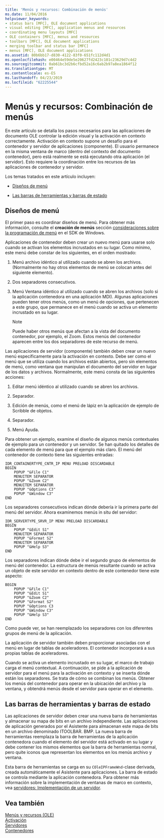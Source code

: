 ```yaml
---
title: 'Menús y recursos: Combinación de menús'
ms.date: 11/04/2016
helpviewer_keywords:
- status bars [MFC], OLE document applications
- visual editing [MFC], application menus and resources
- coordinating menu layouts [MFC]
- OLE containers [MFC], menus and resources
- toolbars [MFC], OLE document applications
- merging toolbar and status bar [MFC]
- menus [MFC], OLE document applications
ms.assetid: 80b6bb17-d830-4122-83f0-651fc112d4d1
ms.openlocfilehash: e00464e59de5e20627fd2423c101c23629d7c4d2
ms.sourcegitcommit: 0ab61bc3d2b6cfbd52a16c6ab2b97a8ea1864f12
ms.translationtype: MT
ms.contentlocale: es-ES
ms.lasthandoff: 04/23/2019
ms.locfileid: "62225544"
---
```

# <a name="menus-and-resources-menu-merging"></a>Menús y recursos: Combinación de menús

En este artículo se detalla los pasos necesarios para las aplicaciones de documento OLE controlar la edición visual y la activación en contexto correctamente. Activación en contexto supone un desafío para el contenedor y servidor de aplicaciones (componente). El usuario permanece en la misma ventana de marco (dentro del contexto del documento contenedor), pero está realmente se está ejecutando otra aplicación (el servidor). Esto requiere la coordinación entre los recursos de las aplicaciones de contenedor y servidor.

Los temas tratados en este artículo incluyen:

- [Diseños de menú](#_core_menu_layouts)

- [Las barras de herramientas y barras de estado](#_core_toolbars_and_status_bars)

##  <a name="_core_menu_layouts"></a> Diseños de menú

El primer paso es coordinar diseños de menú. Para obtener más información, consulte el **creación de menús** sección [consideraciones sobre la programación de menú](https://msdn.microsoft.com/library/ms647557.aspx) en el SDK de Windows.

Aplicaciones de contenedor deben crear un nuevo menú para usarse solo cuando se activan los elementos incrustados en su lugar. Como mínimo, este menú debe constar de los siguientes, en el orden mostrado:

1. Menú archivo idéntico al utilizado cuando se abren los archivos. (Normalmente no hay otros elementos de menú se colocan antes del siguiente elemento).

1. Dos separadores consecutivos.

1. Menú Ventana idéntico al utilizado cuando se abren los archivos (solo si la aplicación contenedora en una aplicación MDI). Algunas aplicaciones pueden tener otros menús, como un menú de opciones, que pertenecen a este grupo, que permanece en el menú cuando se activa un elemento incrustado en su lugar.

    > [!NOTE]
    >  Puede haber otros menús que afectan a la vista del documento contenedor, por ejemplo, el Zoom. Estos menús del contenedor aparecen entre los dos separadores de este recurso de menú.

Las aplicaciones de servidor (componente) también deben crear un nuevo menú específicamente para la activación en contexto. Debe ser como el menú que se utiliza cuando los archivos están abiertos, pero sin elementos de menú, como ventana que manipulan el documento del servidor en lugar de los datos y archivos. Normalmente, este menú consta de las siguientes acciones:

1. Editar menú idéntico al utilizado cuando se abren los archivos.

1. Separador.

1. Edición de menús, como el menú de lápiz en la aplicación de ejemplo de Scribble de objetos.

1. Separador.

1. Menú Ayuda.

Para obtener un ejemplo, examine el diseño de algunos menús contextuales de ejemplo para un contenedor y un servidor. Se han quitado los detalles de cada elemento de menú para que el ejemplo más claro. El menú del contenedor de contexto tiene las siguientes entradas:

```
IDR_CONTAINERTYPE_CNTR_IP MENU PRELOAD DISCARDABLE
BEGIN
    POPUP "&File C1"
    MENUITEM SEPARATOR
    POPUP "&Zoom C2"
    MENUITEM SEPARATOR
    POPUP "&Options C3"
    POPUP "&Window C3"
END
```

Los separadores consecutivos indican dónde debería ir la primera parte del menú del servidor. Ahora examinemos menús in situ del servidor:

```
IDR_SERVERTYPE_SRVR_IP MENU PRELOAD DISCARDABLE
BEGIN
    POPUP "&Edit S1"
    MENUITEM SEPARATOR
    POPUP "&Format S2"
    MENUITEM SEPARATOR
    POPUP "&Help S3"
END
```

Los separadores indican dónde debe ir el segundo grupo de elementos de menú del contenedor. La estructura de menús resultante cuando se activa un objeto de este servidor en contexto dentro de este contenedor tiene este aspecto:

```
BEGIN
    POPUP "&File C1"
    POPUP "&Edit S1"
    POPUP "&Zoom C2"
    POPUP "&Format S2"
    POPUP "&Options C3
    POPUP "&Window C3"
    POPUP "&Help S3"
END
```

Como puede ver, se han reemplazado los separadores con los diferentes grupos de menú de la aplicación.

La aplicación de servidor también deben proporcionar asociadas con el menú en lugar de tablas de aceleradores. El contenedor incorporará a sus propias tablas de aceleradores.

Cuando se activa un elemento incrustado en su lugar, el marco de trabajo carga el menú contextual. A continuación, se pide a la aplicación de servidor para el menú para la activación en contexto y se inserta dónde están los separadores. Se trata de cómo se combinan los menús. Obtener los menús del contenedor para operar en la ubicación del archivo y la ventana, y obtendrá menús desde el servidor para operar en el elemento.

##  <a name="_core_toolbars_and_status_bars"></a> Las barras de herramientas y barras de estado

Las aplicaciones de servidor deben crear una nueva barra de herramientas y almacenar su mapa de bits en un archivo independiente. Las aplicaciones de aplicación generados por el Asistente para almacenan este mapa de bits en un archivo denominado ITOOLBAR. BMP. La nueva barra de herramientas reemplaza la barra de herramientas de la aplicación contenedora cuando el elemento del servidor está activado en su lugar y debe contener los mismos elementos que la barra de herramientas normal, pero quite iconos que representan los elementos en los menús archivo y ventana.

Esta barra de herramientas se carga en su `COleIPFrameWnd`-clase derivada, creada automáticamente el Asistente para aplicaciones. La barra de estado se controla mediante la aplicación contenedora. Para obtener más información sobre la implementación de ventanas de marco en contexto, vea [servidores: Implementación de un servidor](../mfc/servers-implementing-a-server.md).

## <a name="see-also"></a>Vea también

[Menús y recursos (OLE)](../mfc/menus-and-resources-ole.md)<br/>
[Activación](../mfc/activation-cpp.md)<br/>
[Servidores](../mfc/servers.md)<br/>
[Contenedores](../mfc/containers.md)
